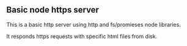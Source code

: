 ## Basic node https server

This is a basic http server using http and fs/promieses node libraries.

It responds https requests with specific html files from disk.
